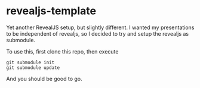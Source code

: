 revealjs-template
=================

Yet another RevealJS setup, but slightly different.
I wanted my presentations to be independent of revealjs, so I decided to try
and setup the revealjs as submodule.

To use this, first clone this repo, then execute
```
git submodule init
git submodule update
```

And you should be good to go.
